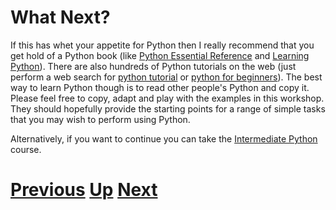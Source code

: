 # What Next?

If this has whet your appetite for Python then I really recommend that you get hold of a Python book (like [Python Essential Reference](http://www.amazon.co.uk/Python-Essential-Reference-Developers-Library/dp/0672329786/ref=sr_1_5?ie=UTF8&s=books&qid=1255794835&sr=8-5) and [Learning Python](http://www.amazon.co.uk/Learning-Python-Mark-Lutz/dp/0596513984/ref=sr_1_3?ie=UTF8&s=books&qid=1255794835&sr=8-3)). There are also hundreds of Python tutorials on the web (just perform a web search for [python tutorial](http://www.google.com/search?q='python%20tutorial') or [python for beginners](http://www.google.com/search?q='python%20for%20beginners')). The best way to learn Python though is to read other people's Python and copy it. Please feel free to copy, adapt and play with the examples in this workshop. They should hopefully provide the starting points for a range of simple tasks that you may wish to perform using Python.

Alternatively, if you want to continue you can take the [Intermediate Python](http://chryswoods.com/intermediate_python) course.

# [Previous](jobs.md) [Up](README.md) [Next](http://chryswoods.com/intermediate_python)
